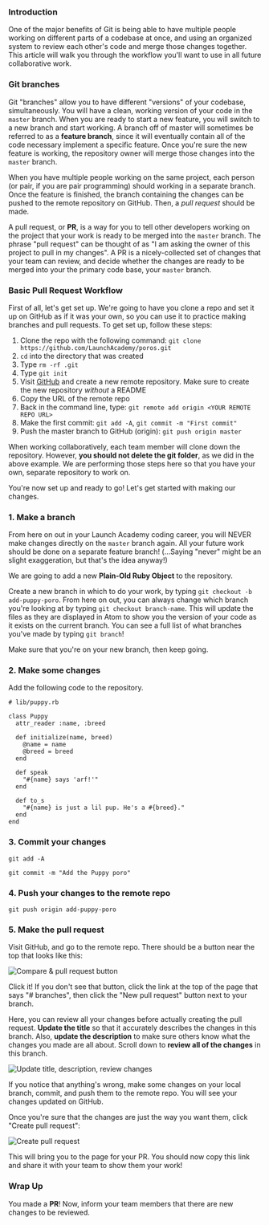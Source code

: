 ### Introduction

One of the major benefits of Git is being able to have multiple people working
on different parts of a codebase at once, and using an organized system to
review each other's code and merge those changes together. This article will
walk you through the workflow you'll want to use in all future collaborative
work.

### Git branches

Git "branches" allow you to have different "versions" of your codebase,
simultaneously. You will have a clean, working version of your code in the
`master` branch. When you are ready to start a new feature, you will switch to a
new branch and start working. A branch off of master will sometimes be referred
to as a **feature branch**, since it will eventually contain all of the code
necessary implement a specific feature. Once you're sure the new feature is
working, the repository owner will merge those changes into the `master` branch.

When you have multiple people working on the same project, each person (or pair,
if you are pair programming) should working in a separate branch. Once the
feature is finished, the branch containing the changes can be pushed to the
remote repository on GitHub. Then, a _pull request_ should be made.

A pull request, or **PR**, is a way for you to tell other developers working on
the project that your work is ready to be merged into the `master` branch.
The phrase "pull request" can be thought of as "I am asking the owner of this
project to pull in my changes". A PR is a nicely-collected set of changes that
your team can review, and decide whether the changes are ready to be merged into
your the primary code base, your `master` branch.

### Basic Pull Request Workflow

First of all, let's get set up. We're going to have you clone a repo and set it
up on GitHub as if it was your own, so you can use it to practice making
branches and pull requests. To get set up, follow these steps:

1. Clone the repo with the following command:
  `git clone https://github.com/LaunchAcademy/poros.git`
1. `cd` into the directory that was created
1. Type `rm -rf .git`
1. Type `git init`
1. Visit [GitHub](https://github.com/) and create a new remote repository. Make sure to create the new repository _without_ a README
1. Copy the URL of the remote repo
1. Back in the command line, type: `git remote add origin <YOUR REMOTE REPO URL>`
1. Make the first commit: `git add -A`, `git commit -m "First commit"`
1. Push the master branch to GitHub (origin): `git push origin master`

When working collaboratively, each team member will clone down the repository.
However, **you should not delete the git folder**, as we did in the above
example. We are performing those steps here so that you have your own, separate
repository to work on.

You're now set up and ready to go! Let's get started with making our changes.

### 1. Make a branch

From here on out in your Launch Academy coding career, you will NEVER make
changes directly on the `master` branch again. All your future work should be
done on a separate feature branch! (...Saying "never" might be an slight
exaggeration, but that's the idea anyway!)

We are going to add a new **Plain-Old Ruby Object** to the repository.

Create a new branch in which to do your work, by typing
`git checkout -b add-puppy-poro`. From here on out, you can always change which
branch you're looking at by typing `git checkout branch-name`. This will update
the files as they are displayed in Atom to show you the version of your code as
it exists on the current branch. You can see a full list of what branches you've
made by typing `git branch`!

Make sure that you're on your new branch, then keep going.

### 2. Make some changes

Add the following code to the repository.

```no-highlight
# lib/puppy.rb

class Puppy
  attr_reader :name, :breed

  def initialize(name, breed)
    @name = name
    @breed = breed
  end

  def speak
    "#{name} says 'arf!'"
  end

  def to_s
    "#{name} is just a lil pup. He's a #{breed}."
  end
end
```


### 3. Commit your changes

`git add -A`

`git commit -m "Add the Puppy poro"`


### 4. Push your changes to the remote repo

`git push origin add-puppy-poro`


### 5. Make the pull request

Visit GitHub, and go to the remote repo. There should be a button near the top
that looks like this:

![Compare & pull request button](https://s3.amazonaws.com/horizon-production/images/compare-and-pull-request.png)

Click it! If you don't see that button, click the link at the top of the page
that says "# branches", then click the "New pull request" button next to your
branch.

Here, you can review all your changes before actually creating the pull request.
**Update the title** so that it accurately describes the changes in this branch.
Also, **update the description** to make sure others know what the changes you
made are all about. Scroll down to **review all of the changes** in this branch.

![Update title, description, review changes](https://s3.amazonaws.com/horizon-production/images/update-title-description-review-changes.png)

If you notice that anything's wrong, make some changes on your local branch,
commit, and push them to the remote repo. You will see your changes updated
on GitHub.

Once you're sure that the changes are just the way you want them, click "Create
pull request":

![Create pull request](https://s3.amazonaws.com/horizon-production/images/create-pull-request.png)

This will bring you to the page for your PR. You should now copy this link and
share it with your team to show them your work!


### Wrap Up

You made a **PR**! Now, inform your team members that there are new changes to
be reviewed.
